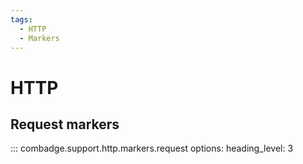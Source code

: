 ```yaml
---
tags:
  - HTTP
  - Markers
---
```


# HTTP

## Request markers

::: combadge.support.http.markers.request
    options:
      heading_level: 3
